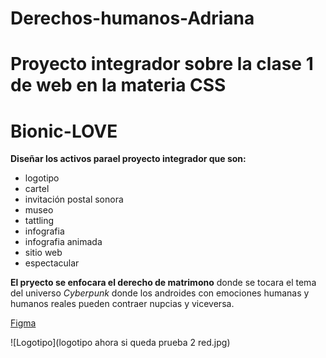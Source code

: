 # Derechos-humanos-Adriana
# Proyecto integrador sobre la clase 1 de web en la materia CSS
# Bionic-LOVE

**Diseñar los activos parael proyecto integrador que son:**

-  logotipo
-  cartel
-  invitación postal sonora
-  museo
-  tattling
-  infografia
-  infografia animada
-  sitio web
-  espectacular

**El pryecto se enfocara el derecho de matrimono** donde se tocara el tema del universo *Cyberpunk* donde los androides con emociones humanas y humanos reales pueden contraer nupcias  y viceversa.

[Figma](https://www.figma.com/file/VPjK6B23gEzsZeJuJRhn29ZM/Sitio-pagina-principal?node-id=7%3A7)

![Logotipo](logotipo ahora si queda prueba 2 red.jpg)
